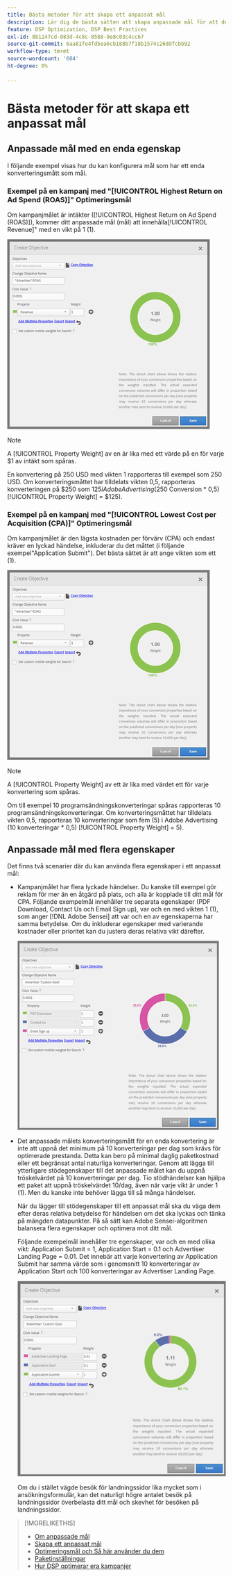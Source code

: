 ```yaml
---
title: Bästa metoder för att skapa ett anpassat mål
description: Lär dig de bästa sätten att skapa anpassade mål för att definiera framgångsrika händelser.
feature: DSP Optimization, DSP Best Practices
exl-id: 8b1247cd-083d-4c8c-8588-9e8c03c4cc67
source-git-commit: 6aa81fe4fd5ea6cb188b7f18b1574c26ddfcbb92
workflow-type: tm+mt
source-wordcount: '604'
ht-degree: 0%

---
```


# Bästa metoder för att skapa ett anpassat mål

## Anpassade mål med en enda egenskap

I följande exempel visas hur du kan konfigurera mål som har ett enda konverteringsmått som mål.

### Exempel på en kampanj med &quot;[!UICONTROL Highest Return on Ad Spend (ROAS)]&quot; Optimeringsmål

Om kampanjmålet är intäkter ([!UICONTROL Highest Return on Ad Spend (ROAS)]), kommer ditt anpassade mål (mål) att innehålla[!UICONTROL Revenue]&quot; med en vikt på 1 (1).

![exempel på ett anpassat ROAS-mål med ett enda konverteringsmått](/help/dsp/assets/custom-goal-roas.png)

>[!NOTE]
>
> A [!UICONTROL Property Weight] av en är lika med ett värde på en för varje $1 av intäkt som spåras.
>
> En konvertering på 250 USD med vikten 1 rapporteras till exempel som 250 USD. Om konverteringsmåttet har tilldelats vikten 0,5, rapporteras konverteringen på $250 som $125 i Adobe Advertising ($250 Conversion * 0,5) [!UICONTROL Property Weight] = $125).

### Exempel på en kampanj med &quot;[!UICONTROL Lowest Cost per Acquisition (CPA)]&quot; Optimeringsmål

Om kampanjmålet är den lägsta kostnaden per förvärv (CPA) och endast kräver en lyckad händelse, inkluderar du det måttet (i följande exempel&quot;Application Submit&quot;). Det bästa sättet är att ange vikten som ett (1).

![exempel på ett anpassat CPA-mål med ett enda konverteringsmått](/help/dsp/assets/custom-goal-roas.png)

>[!NOTE]
>
> A [!UICONTROL Property Weight] av ett är lika med värdet ett för varje konvertering som spåras.
>
> Om till exempel 10 programsändningskonverteringar spåras rapporteras 10 programsändningskonverteringar.  Om konverteringsmåttet har tilldelats vikten 0,5, rapporteras 10 konverteringar som fem (5) i Adobe Advertising (10 konverteringar * 0,5) [!UICONTROL Property Weight] = 5).

## Anpassade mål med flera egenskaper

Det finns två scenarier där du kan använda flera egenskaper i ett anpassat mål:

* Kampanjmålet har flera lyckade händelser. Du kanske till exempel gör reklam för mer än en åtgärd på plats, och alla är kopplade till ditt mål för CPA. Följande exempelmål innehåller tre separata egenskaper (PDF Download, Contact Us och Email Sign up), var och en med vikten 1 (1), som anger [!DNL Adobe Sensei] att var och en av egenskaperna har samma betydelse. Om du inkluderar egenskaper med varierande kostnader eller prioritet kan du justera deras relativa vikt därefter.

  ![exempel på ett anpassat mål med flera egenskaper](/help/dsp/assets/custom-goal-multiple-properties.png)

* Det anpassade målets konverteringsmått för en enda konvertering är inte att uppnå det minimum på 10 konverteringar per dag som krävs för optimerade prestanda. Detta kan bero på minimal daglig paketkostnad eller ett begränsat antal naturliga konverteringar. Genom att lägga till ytterligare stödegenskaper till det anpassade målet kan du uppnå tröskelvärdet på 10 konverteringar per dag. Tio stödhändelser kan hjälpa ett paket att uppnå tröskelvärdet 10/dag, även när varje vikt är under 1 (1). Men du kanske inte behöver lägga till så många händelser.

  När du lägger till stödegenskaper till ett anpassat mål ska du väga dem efter deras relativa betydelse för händelsen om det ska lyckas och tänka på mängden datapunkter. På så sätt kan Adobe Sensei-algoritmen balansera flera egenskaper och optimera mot ditt mål.

  Följande exempelmål innehåller tre egenskaper, var och en med olika vikt: Application Submit = 1, Application Start = 0.1 och Advertiser Landing Page = 0.01. Det innebär att varje konvertering av Application Submit har samma värde som i genomsnitt 10 konverteringar av Application Start och 100 konverteringar av Advertiser Landing Page.

  ![exempel på ett anpassat mål med flera egenskaper](/help/dsp/assets/custom-goal-multiple-properties2.png)

  Om du i stället vägde besök för landningssidor lika mycket som i ansökningsformulär, kan det naturligt högre antalet besök på landningssidor överbelasta ditt mål och skevhet för besöken på landningssidor.<!--reword-->

>[!MORELIKETHIS]
>
>* [Om anpassade mål](custom-goal-about.md)
>* [Skapa ett anpassat mål](custom-goal-create.md)
>* [Optimeringsmål och Så här använder du dem](optimization-goals.md)
>* [Paketinställningar](/help/dsp/campaign-management/packages/package-settings.md)
> * [Hur DSP optimerar era kampanjer](optimization-how-dsp-optimizes-campaigns.md)
